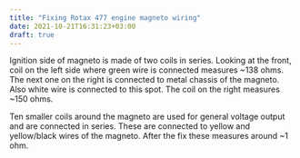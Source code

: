```yaml
---
title: "Fixing Rotax 477 engine magneto wiring"
date: 2021-10-21T16:31:23+03:00
draft: true
---
```


Ignition side of magneto is made of two coils in series. Looking at the front,
coil on the left side where green wire is connected measures ~138 ohms. The next
one on the right is connected to metal chassis of the magneto. Also white wire
is connected to this spot. The coil on the right measures ~150 ohms.

Ten smaller coils around the magneto are used for general voltage output and are
connected in series. These are connected to yellow and yellow/black wires of the
magneto. After the fix these measures around ~1 ohm.
